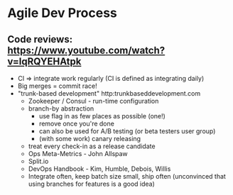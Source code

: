 # Agile Dev Process

## Code reviews: https://www.youtube.com/watch?v=lqRQYEHAtpk
- CI => integrate work regularly (CI is defined as integrating daily)
- Big merges = commit race!
- "trunk-based development" http:trunkbaseddevelopment.com
  - Zookeeper / Consul - run-time configuration
  - branch-by abstraction
    - use flag in as few places as possible (one!)
    - remove once you're done
    - can also be used for A/B testing (or beta testers user group)
    - (with some work) canary releasing
  - treat every check-in as a release candidate
  - Ops Meta-Metrics - John Allspaw
  - Split.io
  - DevOps Handbook - Kim, Humble, Debois, Willis
  - Integrate often, keep batch size small, ship often (unconvinced that using branches for features is a good idea)
    
